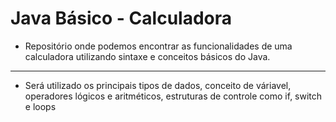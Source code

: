 # Java Básico - Calculadora
- Repositório onde podemos encontrar as funcionalidades de uma calculadora utilizando sintaxe e conceitos básicos do Java.
***
- Será utilizado os principais tipos de dados, conceito de váriavel, operadores lógicos e aritméticos, estruturas de controle como if, switch e loops
